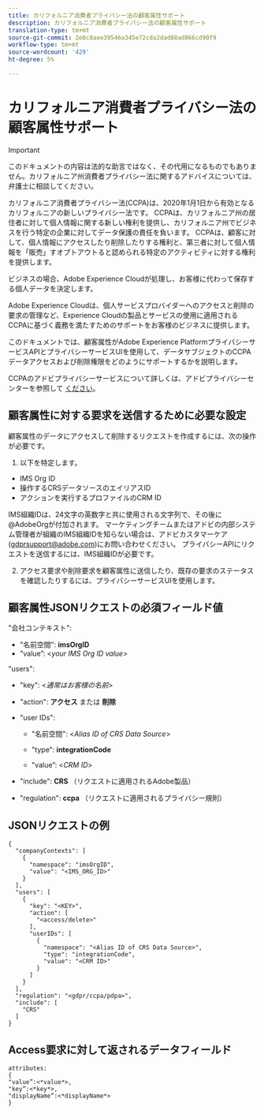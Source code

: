 ```yaml
---
title: カリフォルニア消費者プライバシー法の顧客属性サポート
description: カリフォルニア消費者プライバシー法の顧客属性サポート
translation-type: tm+mt
source-git-commit: 2e8c8aee39546a345e72cda2dad08ad866cd90f9
workflow-type: tm+mt
source-wordcount: '429'
ht-degree: 5%

---
```



# カリフォルニア消費者プライバシー法の顧客属性サポート


>[!IMPORTANT]
>
>このドキュメントの内容は法的な助言ではなく、その代用になるものでもありません。カリフォルニア州消費者プライバシー法に関するアドバイスについては、弁護士に相談してください。

カリフォルニア消費者プライバシー法(CCPA)は、2020年1月1日から有効となるカリフォルニアの新しいプライバシー法です。 CCPAは、カリフォルニア州の居住者に対して個人情報に関する新しい権利を提供し、カリフォルニア州でビジネスを行う特定の企業に対してデータ保護の責任を負います。 CCPAは、顧客に対して、個人情報にアクセスしたり削除したりする権利と、第三者に対して個人情報を「販売」すオプトアウトると認められる特定のアクティビティに対する権利を提供します。

ビジネスの場合、Adobe Experience Cloudが処理し、お客様に代わって保存する個人データを決定します。

Adobe Experience Cloudは、個人サービスプロバイダーへのアクセスと削除の要求の管理など、Experience Cloudの製品とサービスの使用に適用されるCCPAに基づく義務を満たすためのサポートをお客様のビジネスに提供します。

このドキュメントでは、顧客属性がAdobe Experience PlatformプライバシーサービスAPIとプライバシーサービスUIを使用して、データサブジェクトのCCPAデータアクセスおよび削除権限をどのようにサポートするかを説明します。

CCPAのアドビプライバシーサービスについて詳しくは、アドビプライバシーセンターを参照して [ください](https://www.adobe.com/privacy/ccpa.html)。

## 顧客属性に対する要求を送信するために必要な設定

顧客属性のデータにアクセスして削除するリクエストを作成するには、次の操作が必要です。

1. 以下を特定します。

* IMS Org ID
* 操作するCRSデータソースのエイリアスID
* アクションを実行するプロファイルのCRM ID

IMS組織IDは、24文字の英数字と共に使用される文字列で、その後に@AdobeOrgが付加されます。 マーケティングチームまたはアドビの内部システム管理者が組織のIMS組織IDを知らない場合は、アドビカスタマーケア(gdprsupport@adobe.com)にお問い合わせください。 プライバシーAPIにリクエストを送信するには、IMS組織IDが必要です。

2. アクセス要求や削除要求を顧客属性に送信したり、既存の要求のステータスを確認したりするには、プライバシーサービスUIを使用します。

## 顧客属性JSONリクエストの必須フィールド値

&quot;会社コンテキスト&quot;:

* &quot;名前空間&quot;: **imsOrgID**
* &quot;value”: &lt;*your IMS Org ID value*>

&quot;users&quot;:

* &quot;key&quot;: &lt;*通常はお客様の名前*>

* &quot;action&quot;: **アクセス** または **削除**

* &quot;user IDs&quot;:

   * &quot;名前空間&quot;: &lt;*Alias ID of CRS Data Source*>

   * &quot;type&quot;: **integrationCode**

   * &quot;value”: &lt;*CRM ID*>

* &quot;include&quot;: **CRS** （リクエストに適用されるAdobe製品）

* &quot;regulation&quot;: **ccpa** （リクエストに適用されるプライバシー規則）

## JSONリクエストの例

```
{
  "companyContexts": [
    {
      "namespace": "imsOrgID",
      "value": "<IMS_ORG_ID>"
    }
  ],
  "users": [
    {
      "key": "<KEY>",
      "action": [
        "<access/delete>"
      ],
      "userIDs": [
        {
          "namespace": "<Alias ID of CRS Data Source>",
          "type": "integrationCode",
          "value": "<CRM ID>"
        }
      ]
    }
  ],
  "regulation": "<gdpr/ccpa/pdpa>",
  "include": [
    "CRS"
  ]
}
```

## Access要求に対して返されるデータフィールド

```
attributes:
{
"value”:<*value*>,
"key”:<*key*>,
"displayName”:<*displayName*>
}
```
